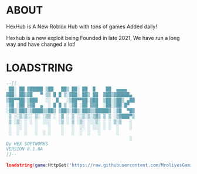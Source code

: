 # ABOUT

HexHub is A New Roblox Hub with tons of games Added daily!

Hexhub is a new exploit being Founded in late 2021, We have run a long way and have changed a lot!
 
# LOADSTRING
```lua
--[[
 ██░ ██ ▓█████ ▒██   ██▒ ██░ ██  █    ██  ▄▄▄▄        
▓██░ ██▒▓█   ▀ ▒▒ █ █ ▒░▓██░ ██▒ ██  ▓██▒▓█████▄ 
▒██▀▀██░▒███   ░░  █   ░▒██▀▀██░▓██  ▒██░▒██▒ ▄██
░▓█ ░██ ▒▓█  ▄  ░ █ █ ▒ ░▓█ ░██ ▓▓█  ░██░▒██░█▀  
░▓█▒░██▓░▒████▒▒██▒ ▒██▒░▓█▒░██▓▒▒█████▓ ░▓█  ▀█▓
 ▒ ░░▒░▒░░ ▒░ ░▒▒ ░ ░▓ ░ ▒ ░░▒░▒░▒▓▒ ▒ ▒ ░▒▓███▀▒
 ▒ ░▒░ ░ ░ ░  ░░░   ░▒ ░ ▒ ░▒░ ░░░▒░ ░ ░ ▒░▒   ░ 
 ░  ░░ ░   ░    ░    ░   ░  ░░ ░ ░░░ ░ ░  ░    ░ 
 ░  ░  ░   ░  ░ ░    ░   ░  ░  ░   ░      ░      
                                               ░                                                                           
By HEX SOFTWORKS
VERSION 8.1.0A
]]--

loadstring(game:HttpGet('https://raw.githubusercontent.com/MrolivesGaming/HexHub/main/LOADER.lua'))()
```
